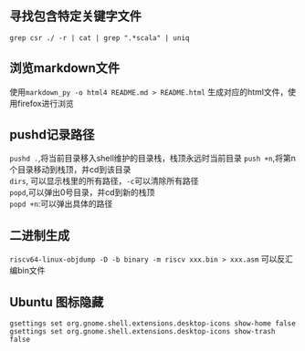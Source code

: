 ## 寻找包含特定关键字文件
`grep csr ./ -r | cat | grep ".*scala" | uniq`
## 浏览markdown文件
使用`markdown_py -o html4 README.md > README.html` 生成对应的html文件，使用firefox进行浏览
## pushd记录路径
`pushd .`,将当前目录移入shell维护的目录栈，栈顶永远时当前目录 
`push +n`,将第n个目录移动到栈顶，并cd到该目录  
`dirs`, 可以显示栈里的所有路径，`-c`可以清除所有路径  
`popd`,可以弹出0号目录，并cd到新的栈顶  
`popd +n`:可以弹出具体的路径  
## 二进制生成
`riscv64-linux-objdump -D -b binary -m riscv xxx.bin > xxx.asm` 可以反汇编bin文件

## Ubuntu 图标隐藏
```shell
gsettings set org.gnome.shell.extensions.desktop-icons show-home false
gsettings set org.gnome.shell.extensions.desktop-icons show-trash false
```
